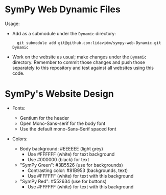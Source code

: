 # SymPy Web Dynamic Files

Usage:

- Add as a submodule under the `Dynamic` directory:

        git submodule add git@github.com:lidavidm/sympy-web-Dynamic.git Dynamic

- Work on the website as usual; make changes under the `Dynamic`
  directory. Remember to commit those changes and push those separately to
  this repository and test against all websites using this code.

# SymPy's Website Design

- Fonts:
  - Gentium for the header
  - Open Mono-Sans-serif for the body font
  - Use the default mono-Sans-Serif spaced font

- Colors:
  - Body background: #EEEEEE (light grey)
      - Use #FFFFFF (white) for text background
      - Use #000000 (black) for text
  - "SymPy Green": #3B5526 (use for backgrounds)
      - Contrasting color: #81B953 (backgrounds, text)
      - Use #FFFFFF (white) for text with this background
  - "SymPy Red": #552634 (use for buttons)
      - Use #FFFFFF (white) for text with this background
